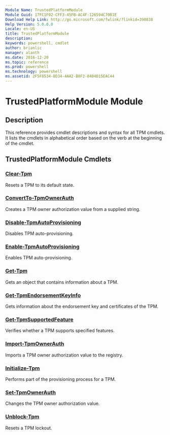 ```yaml
---
Module Name: TrustedPlatformModule
Module Guid: 17FC1F02-CFF3-45FB-AC4F-126594C70B1E
Download Help Link: http://go.microsoft.com/fwlink/?linkid=390838
Help Version: 5.0.0.0
Locale: en-US
title: TrustedPlatformModule
description: 
keywords: powershell, cmdlet
author: brianlic
manager: alanth
ms.date: 2016-12-20
ms.topic: reference
ms.prod: powershell
ms.technology: powershell
ms.assetid: 2F5F8534-8D34-4AA2-B8F2-8404D15EAC44
---
```


# TrustedPlatformModule Module
## Description
This reference provides cmdlet descriptions and syntax for all TPM cmdlets. It lists the cmdlets in alphabetical order based on the verb at the beginning of the cmdlet.

## TrustedPlatformModule Cmdlets
### [Clear-Tpm](./Clear-Tpm.md)
Resets a TPM to its default state.

### [ConvertTo-TpmOwnerAuth](./ConvertTo-TpmOwnerAuth.md)
Creates a TPM owner authorization value from a supplied string.

### [Disable-TpmAutoProvisioning](./Disable-TpmAutoProvisioning.md)
Disables TPM auto-provisioning.

### [Enable-TpmAutoProvisioning](./Enable-TpmAutoProvisioning.md)
Enables TPM auto-provisioning.

### [Get-Tpm](./Get-Tpm.md)
Gets an object that contains information about a TPM.

### [Get-TpmEndorsementKeyInfo](./Get-TpmEndorsementKeyInfo.md)
Gets information about the endorsement key and certificates of the TPM.

### [Get-TpmSupportedFeature](./Get-TpmSupportedFeature.md)
Verifies whether a TPM supports specified features.

### [Import-TpmOwnerAuth](./Import-TpmOwnerAuth.md)
Imports a TPM owner authorization value to the registry.

### [Initialize-Tpm](./Initialize-Tpm.md)
Performs part of the provisioning process for a TPM.

### [Set-TpmOwnerAuth](./Set-TpmOwnerAuth.md)
Changes the TPM owner authorization value.

### [Unblock-Tpm](./Unblock-Tpm.md)
Resets a TPM lockout.


